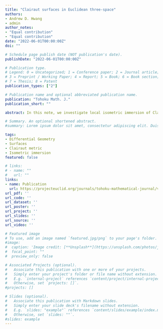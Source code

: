 ```yaml
---
title: "Clairaut surfaces in Euclidean three-space"
authors:
- Andrew D. Hwang
- admin
author_notes:
- "Equal contribution"
- "Equal contribution"
date: "2022-06-01T00:00:00Z"
doi: ""

# Schedule page publish date (NOT publication's date).
publishDate: "2022-06-01T00:00:00Z"

# Publication type.
# Legend: 0 = Uncategorized; 1 = Conference paper; 2 = Journal article;
# 3 = Preprint / Working Paper; 4 = Report; 5 = Book; 6 = Book section;
# 7 = Thesis; 8 = Patent
publication_types: ["2"]

# Publication name and optional abbreviated publication name.
publication: "Tohoku Math. J."
publication_short: ""

abstract: In this note, we investigate local isometric immersion of Clairaut metrics in Euclidean three-space. A Clairaut metric is determined up to isometry by a single function of one variable. We show that an isometric immersion is formally determined by two functions of one variable, uniquely up to coordinate reflection and ambient Euclidean motions. Further, if the Clairaut metric and these two functions are real-analytic, there exists a local isometric immersion realizing these data. We give a more explicit description for a finite-dimensional family of examples.

# Summary. An optional shortened abstract.
#summary: Lorem ipsum dolor sit amet, consectetur adipiscing elit. Duis posuere tellus ac convallis placerat. Proin tincidunt magna sed ex sollicitudin condimentum.

tags:
- Differential Geometry
- Surfaces
- Clairaut metric
- Isometric immersion
featured: false

# links:
# - name: ""
#   url: ""
links:
- name: Publication
  url: https://projecteuclid.org/journals/tohoku-mathematical-journal/volume-74/issue-2/Clairaut-surfaces-in-Euclidean-three-space/10.2748/tmj.20201209.short
url_pdf: ''
url_code: ''
url_dataset: ''
url_poster: ''
url_project: ''
url_slides: ''
url_source: ''
url_video: ''

# Featured image
# To use, add an image named `featured.jpg/png` to your page's folder. 
#image:
#  caption: 'Image credit: [**Unsplash**](https://unsplash.com/photos/jdD8gXaTZsc)'
#  focal_point: ""
#  preview_only: false

# Associated Projects (optional).
#   Associate this publication with one or more of your projects.
#   Simply enter your project's folder or file name without extension.
#   E.g. `internal-project` references `content/project/internal-project/index.md`.
#   Otherwise, set `projects: []`.
#projects: []

# Slides (optional).
#   Associate this publication with Markdown slides.
#   Simply enter your slide deck's filename without extension.
#   E.g. `slides: "example"` references `content/slides/example/index.md`.
#   Otherwise, set `slides: ""`.
#slides: example
---
```


